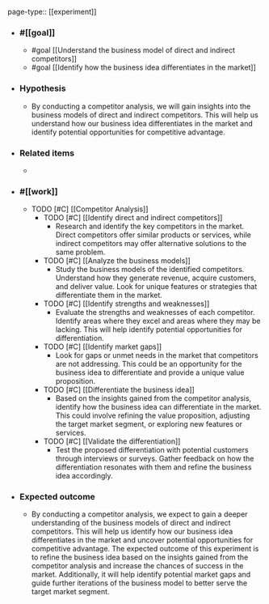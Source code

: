 page-type:: [[experiment]]



  - ### #[[goal]]
    - #goal [[Understand the business model of direct and indirect competitors]]
    - #goal [[Identify how the business idea differentiates in the market]]
  - ### Hypothesis
    - By conducting a competitor analysis, we will gain insights into the business models of direct and indirect competitors. This will help us understand how our business idea differentiates in the market and identify potential opportunities for competitive advantage.
  - ### Related items
    - 
  - ### #[[work]]
    - TODO [#C] [[Competitor Analysis]]
      - TODO [#C] [[Identify direct and indirect competitors]]
        - Research and identify the key competitors in the market. Direct competitors offer similar products or services, while indirect competitors may offer alternative solutions to the same problem.
      - TODO [#C] [[Analyze the business models]]
        - Study the business models of the identified competitors. Understand how they generate revenue, acquire customers, and deliver value. Look for unique features or strategies that differentiate them in the market.
      - TODO [#C] [[Identify strengths and weaknesses]]
        - Evaluate the strengths and weaknesses of each competitor. Identify areas where they excel and areas where they may be lacking. This will help identify potential opportunities for differentiation.
      - TODO [#C] [[Identify market gaps]]
        - Look for gaps or unmet needs in the market that competitors are not addressing. This could be an opportunity for the business idea to differentiate and provide a unique value proposition.
      - TODO [#C] [[Differentiate the business idea]]
        - Based on the insights gained from the competitor analysis, identify how the business idea can differentiate in the market. This could involve refining the value proposition, adjusting the target market segment, or exploring new features or services.
      - TODO [#C] [[Validate the differentiation]]
        - Test the proposed differentiation with potential customers through interviews or surveys. Gather feedback on how the differentiation resonates with them and refine the business idea accordingly.
  - ### Expected outcome
    - By conducting a competitor analysis, we expect to gain a deeper understanding of the business models of direct and indirect competitors. This will help us identify how our business idea differentiates in the market and uncover potential opportunities for competitive advantage. The expected outcome of this experiment is to refine the business idea based on the insights gained from the competitor analysis and increase the chances of success in the market. Additionally, it will help identify potential market gaps and guide further iterations of the business model to better serve the target market segment.











